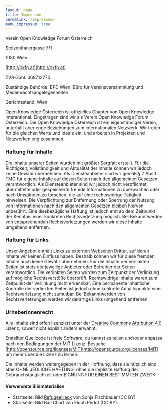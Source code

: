 ```yaml
---
layout: page
title: Impressum
permalink: /impressum/
menu_impressum: true
---
```


Verein Open Knowledge Forum Österreich

Stolzenthalergasse 7/1

1080 Wien

[http://okfn.at](http://okfn.at)

ZVR-Zahl: 068712770

Zuständige Behörde: BPD Wien, Büro für Vereinsversammlung und Medienrechtsangelegenheiten

Gerichtsstand: Wien

Open Knowledge Österreich ist offizielles Chapter von Open Knowledge Interantional. Eingetragen sind wir als Verein Open Knowledge Forum Österreich. Die Open Knowledge Österreich ist ein eigenständiger Verein, unterhält aber enge Beziehungen zum internationalen Netzwerk. Wir treten für die gleichen Werte und Ideale ein, und arbeiten in Projekten und Netzwerken eng zusammen.

### Haftung für Inhalte
Die Inhalte unserer Seiten wurden mit größter Sorgfalt erstellt. Für die Richtigkeit, Vollständigkeit und Aktualität der Inhalte können wir jedoch keine Gewähr übernehmen. Als Diensteanbieter sind wir gemäß § 7 Abs.1 TMG für eigene Inhalte auf diesen Seiten nach den allgemeinen Gesetzen verantwortlich. Als Diensteanbieter sind wir jedoch nicht verpflichtet, übermittelte oder gespeicherte fremde Informationen zu überwachen oder nach Umständen zu forschen, die auf eine rechtswidrige Tätigkeit hinweisen. Die Verpflichtung zur Entfernung oder Sperrung der Nutzung von Informationen nach den allgemeinen Gesetzen bleiben hiervon unberührt. Eine diesbezügliche Haftung ist jedoch erst ab dem Zeitpunkt der Kenntnis einer konkreten Rechtsverletzung möglich. Bei Bekanntwerden von entsprechenden Rechtsverletzungen werden wir diese Inhalte umgehend entfernen.

### Haftung für Links
Unser Angebot enthält Links zu externen Webseiten Dritter, auf deren Inhalte wir keinen Einfluss haben. Deshalb können wir für diese fremden Inhalte auch keine Gewähr übernehmen. Für die Inhalte der verlinkten Seiten ist stets der jeweilige Anbieter oder Betreiber der Seiten verantwortlich. Die verlinkten Seiten wurden zum Zeitpunkt der Verlinkung auf mögliche Rechtsverstöße überprüft. Rechtswidrige Inhalte waren zum Zeitpunkt der Verlinkung nicht erkennbar. Eine permanente inhaltliche Kontrolle der verlinkten Seiten ist jedoch ohne konkrete Anhaltspunkte einer Rechtsverletzung nicht zumutbar. Bei Bekanntwerden von Rechtsverletzungen werden wir derartige Links umgehend entfernen.


### UrheberInnenrecht
Alle Inhalte sind offen lizenziert unter der [Creative Commons Attribution 4.0](http://creativecommons.org/licenses/by/4.0/) Lizenz, soweit nicht explizit anders erwähnt.

Erstellter Quellcode ist freie Software: du kannst es teilen und/oder anpasse nach den Bedingungen der MIT Lizenz. Besuche [http://opensource.org/licenses/MIT](http://opensource.org/licenses/MIT) um mehr über die Lizenz zu lernen.

Die Inhalte werden weitergegeben in der Hoffnung, dass sie nützlich sind, aber OHNE JEGLICHE HAFTUNG; ohne die implizite Haftung der Gebrauchstauglichkeit oder EIGNUNG FÜR EINEN BESTIMMTEN ZWECK.

#### Verwendete Bildmaterialien
- Startseite: Bild [RefugeeHack](http://okfn.at/2015/10/11/recap-gutedaten-beim-refugeehack/) von Sonja Fischbauer (CC BY)
- Startseite: Bild Bar-Chart von Flooh Perlot (CC BY)
